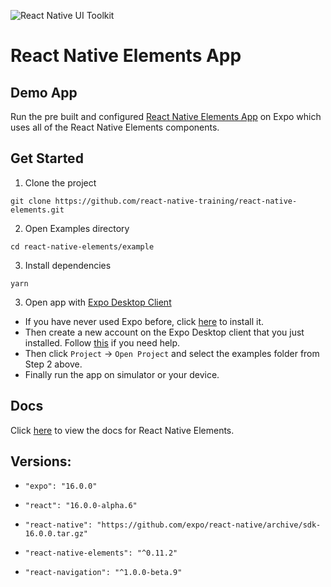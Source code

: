 ![React Native UI Toolkit](http://i.imgur.com/tqxDeoG.png)

# React Native Elements App

## Demo App

Run the pre built and configured [React Native Elements App](https://expo.io/@monte9/react-native-elements-app) on Expo which uses all of the React Native Elements components.

## Get Started

1. Clone the project

```
git clone https://github.com/react-native-training/react-native-elements.git
```

2. Open Examples directory

```
cd react-native-elements/example
```

3. Install dependencies

```
yarn
```

3. Open app with [Expo Desktop Client](https://docs.expo.io/versions/v16.0.0/index.html)
  - If you have never used Expo before, click [here](https://docs.expo.io/versions/v16.0.0/introduction/installation.html) to install it.
  - Then create a new account on the Expo Desktop client that you just installed. Follow [this](https://docs.expo.io/versions/v16.0.0/guides/up-and-running.html#create-an-account) if you need help.
  - Then click `Project` -> `Open Project` and select the examples folder from Step 2 above.
  - Finally run the app on simulator or your device.

## Docs

Click [here](https://react-native-training.github.io/react-native-elements/API/buttons/) to view the docs for React Native Elements.

## Versions:

-  ```"expo": "16.0.0"```

- ```"react": "16.0.0-alpha.6"```

- ```"react-native": "https://github.com/expo/react-native/archive/sdk-16.0.0.tar.gz"```

- ```"react-native-elements": "^0.11.2"```

- ```"react-navigation": "^1.0.0-beta.9"```
